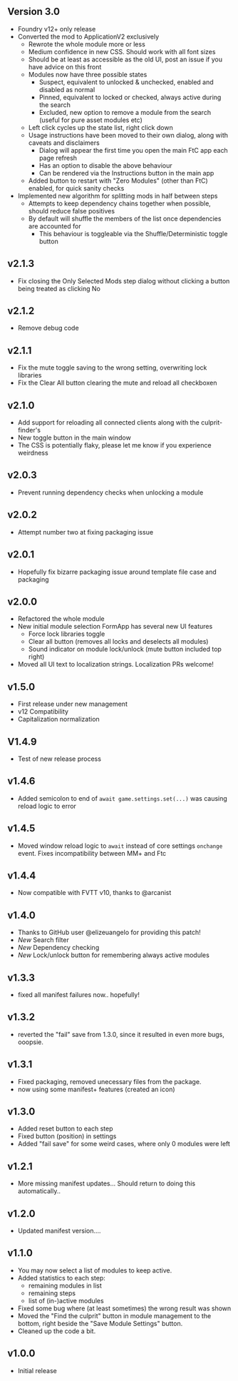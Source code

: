## Version 3.0

- Foundry v12+ only release
- Converted the mod to ApplicationV2 exclusively
  - Rewrote the whole module more or less
  - Medium confidence in new CSS. Should work with all font sizes
  - Should be at least as accessible as the old UI, post an issue if you have advice on this front
  - Modules now have three possible states
    - Suspect, equivalent to unlocked & unchecked, enabled and disabled as normal
    - Pinned, equivalent to locked or checked, always active during the search
    - Excluded, new option to remove a module from the search (useful for pure asset modules etc)
  - Left click cycles up the state list, right click down
  - Usage instructions have been moved to their own dialog, along with caveats and disclaimers
    - Dialog will appear the first time you open the main FtC app each page refresh
    - Has an option to disable the above behaviour
    - Can be rendered via the Instructions button in the main app
  - Added button to restart with "Zero Modules" (other than FtC) enabled, for quick sanity checks  
- Implemented new algorithm for splitting mods in half between steps
  - Attempts to keep dependency chains together when possible, should reduce false positives
  - By default will shuffle the members of the list once dependencies are accounted for
    - This behaviour is toggleable via the Shuffle/Deterministic toggle button

## v2.1.3

- Fix closing the Only Selected Mods step dialog without clicking a button being treated as clicking No

## v2.1.2

- Remove debug code

## v2.1.1

- Fix the mute toggle saving to the wrong setting, overwriting lock libraries
- Fix the Clear All button clearing the mute and reload all checkboxen

## v2.1.0

- Add support for reloading all connected clients along with the culprit-finder's
- New toggle button in the main window
- The CSS is potentially flaky, please let me know if you experience weirdness

## v2.0.3

- Prevent running dependency checks when unlocking a module

## v2.0.2

- Attempt number two at fixing packaging issue

## v2.0.1

- Hopefully fix bizarre packaging issue around template file case and packaging

## v2.0.0

- Refactored the whole module
- New initial module selection FormApp has several new UI features
  - Force lock libraries toggle
  - Clear all button (removes all locks and deselects all modules)
  - Sound indicator on module lock/unlock (mute button included top right)
- Moved all UI text to localization strings. Localization PRs welcome!

## v1.5.0

- First release under new management
- v12 Compatibility
- Capitalization normalization

## V1.4.9

- Test of new release process

## v1.4.6

- Added semicolon to end of `await game.settings.set(...)` was causing reload logic to error

## v1.4.5

- Moved window reload logic to `await` instead of core settings `onchange` event. Fixes incompatibility between MM+ and Ftc

## v1.4.4

- Now compatible with FVTT v10, thanks to @arcanist

## v1.4.0

- Thanks to GitHub user @elizeuangelo for providing this patch!
- _New_ Search filter
- _New_ Dependency checking
- _New_ Lock/unlock button for remembering always active modules

## v1.3.3

- fixed all manifest failures now.. hopefully!

## v1.3.2

- reverted the "fail" save from 1.3.0, since it resulted in even more bugs, ooopsie.

## v1.3.1

- Fixed packaging, removed unecessary files from the package.
- now using some manifest+ features (created an icon)

## v1.3.0

- Added reset button to each step
- Fixed button (position) in settings
- Added "fail save" for some weird cases, where only 0 modules were left

## v1.2.1

- More missing manifest updates... Should return to doing this automatically..

## v1.2.0

- Updated manifest version....

## v1.1.0

- You may now select a list of modules to keep active.
- Added statistics to each step:
  - remaining modules in list
  - remaining steps
  - list of (in-)active modules
- Fixed some bug where (at least sometimes) the wrong result was shown
- Moved the "Find the culprit" button in module management to the bottom, right beside the "Save Module Settings" button.
- Cleaned up the code a bit.

## v1.0.0

- Initial release
